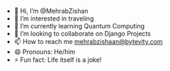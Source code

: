 - 👋 Hi, I’m @MehrabZishan
- 👀 I’m interested in traveling
- 🌱 I’m currently learning Quantum Computing
- 💞️ I’m looking to collaborate on Django Projects
- 📫 How to reach me mehrabzishaan@bytevity.com
- 😄 Pronouns: He/him
- ⚡ Fun fact: Life itself is a joke!

<!---
MehrabZishan/MehrabZishan is a ✨ special ✨ repository because its `README.md` (this file) appears on your GitHub profile.
You can click the Preview link to take a look at your changes.
--->
